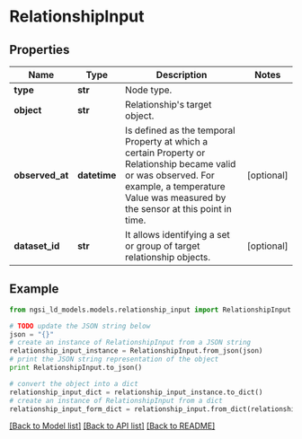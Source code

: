 # RelationshipInput


## Properties
Name | Type | Description | Notes
------------ | ------------- | ------------- | -------------
**type** | **str** | Node type.  | 
**object** | **str** | Relationship&#39;s target object.  | 
**observed_at** | **datetime** | Is defined as the temporal Property at which a certain Property or Relationship became valid or was observed. For example, a temperature Value was measured by the sensor at this point in time.  | [optional] 
**dataset_id** | **str** | It allows identifying a set or group of target relationship objects.  | [optional] 

## Example

```python
from ngsi_ld_models.models.relationship_input import RelationshipInput

# TODO update the JSON string below
json = "{}"
# create an instance of RelationshipInput from a JSON string
relationship_input_instance = RelationshipInput.from_json(json)
# print the JSON string representation of the object
print RelationshipInput.to_json()

# convert the object into a dict
relationship_input_dict = relationship_input_instance.to_dict()
# create an instance of RelationshipInput from a dict
relationship_input_form_dict = relationship_input.from_dict(relationship_input_dict)
```
[[Back to Model list]](../README.md#documentation-for-models) [[Back to API list]](../README.md#documentation-for-api-endpoints) [[Back to README]](../README.md)


